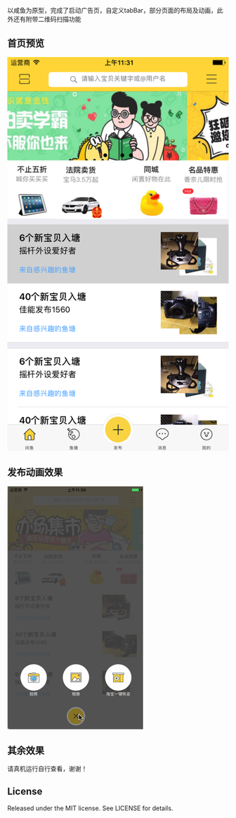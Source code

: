 以咸鱼为原型，完成了启动广告页，自定义tabBar，部分页面的布局及动画，此外还有附带二维码扫描功能

## 首页预览

![pic1](pic1.png)

## 发布动画效果

![post](post.gif)



## 其余效果

请真机运行自行查看，谢谢！

## License

Released under the MIT license. See LICENSE for details.